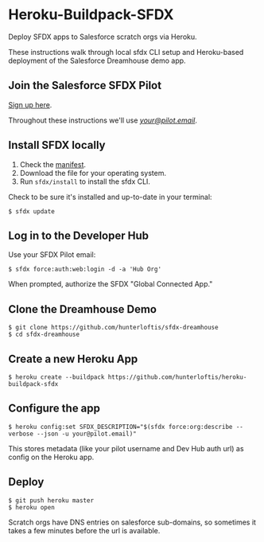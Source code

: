 # Heroku-Buildpack-SFDX

Deploy SFDX apps to Salesforce scratch orgs via Heroku.

These instructions walk through local sfdx CLI setup and
Heroku-based deployment of the Salesforce Dreamhouse demo app.

## Join the Salesforce SFDX Pilot

[Sign up here](http://go.pardot.com/l/27572/2017-01-23/6gh89x).

Throughout these instructions we'll use *your@pilot.email*.

## Install SFDX locally

1. Check the [manifest](https://developer.salesforce.com/media/salesforce-cli/manifest.json).
2. Download the file for your operating system.
3. Run `sfdx/install` to install the sfdx CLI.

Check to be sure it's installed and up-to-date in your terminal:

```
$ sfdx update
```

## Log in to the Developer Hub

Use your SFDX Pilot email:

```
$ sfdx force:auth:web:login -d -a 'Hub Org'
```

When prompted, authorize the SFDX "Global Connected App."

## Clone the Dreamhouse Demo

```
$ git clone https://github.com/hunterloftis/sfdx-dreamhouse
$ cd sfdx-dreamhouse
```

## Create a new Heroku App

```
$ heroku create --buildpack https://github.com/hunterloftis/heroku-buildpack-sfdx
```

## Configure the app

```
$ heroku config:set SFDX_DESCRIPTION="$(sfdx force:org:describe --verbose --json -u your@pilot.email)"
```

This stores metadata (like your pilot username and Dev Hub auth url) as config on the Heroku app.

## Deploy

```
$ git push heroku master
$ heroku open
```

Scratch orgs have DNS entries on salesforce sub-domains,
so sometimes it takes a few minutes before the url is available.